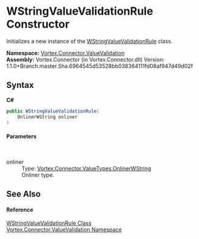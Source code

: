 # WStringValueValidationRule Constructor 
 

Initializes a new instance of the <a href="T_Vortex_Connector_ValueValidation_WStringValueValidationRule.md">WStringValueValidationRule</a> class.

**Namespace:**&nbsp;<a href="N_Vortex_Connector_ValueValidation.md">Vortex.Connector.ValueValidation</a><br />**Assembly:**&nbsp;Vortex.Connector (in Vortex.Connector.dll) Version: 1.1.0+Branch.master.Sha.6964545d53528bb038364111fd08af947d49d02f

## Syntax

**C#**<br />
``` C#
public WStringValueValidationRule(
	OnlinerWString onliner
)
```


#### Parameters
&nbsp;<dl><dt>onliner</dt><dd>Type: <a href="T_Vortex_Connector_ValueTypes_OnlinerWString.md">Vortex.Connector.ValueTypes.OnlinerWString</a><br />Onliner type.</dd></dl>

## See Also


#### Reference
<a href="T_Vortex_Connector_ValueValidation_WStringValueValidationRule.md">WStringValueValidationRule Class</a><br /><a href="N_Vortex_Connector_ValueValidation.md">Vortex.Connector.ValueValidation Namespace</a><br />